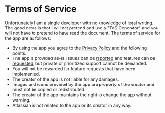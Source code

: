 # Terms of Service
Unfortunately I am a single developer with no knowledge of legal writing. The good news is that I will not pretend and use a "ToS Generator" and you will not have to pretend to have read the document. The terms of service for the app are as follows:

* By using the app you agree to the [Privacy Policy](./Privacy%20Policy.md) and the following points.
* The app is provided as-is. Issues can be [reported](../../issues) and features can be [requested](../../discussions), but private or prioritized support cannot be demanded.
* You will not be rewarded for feature requests that have been implemented.
* The creator of the app is not liable for any damages.
* Images and icons provided by the app are property of the creator and must not be copied or redistributed.
* The creator of the app maintains the right to change the app without warning.
* Atlassian is not related to the app or its creator in any way.

